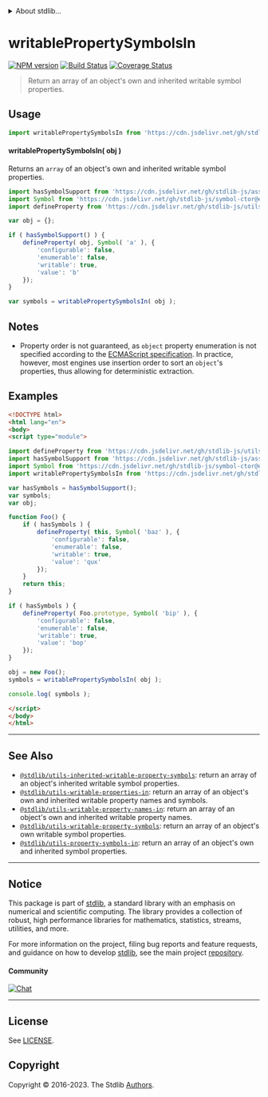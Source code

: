 <!--

@license Apache-2.0

Copyright (c) 2018 The Stdlib Authors.

Licensed under the Apache License, Version 2.0 (the "License");
you may not use this file except in compliance with the License.
You may obtain a copy of the License at

   http://www.apache.org/licenses/LICENSE-2.0

Unless required by applicable law or agreed to in writing, software
distributed under the License is distributed on an "AS IS" BASIS,
WITHOUT WARRANTIES OR CONDITIONS OF ANY KIND, either express or implied.
See the License for the specific language governing permissions and
limitations under the License.

-->


<details>
  <summary>
    About stdlib...
  </summary>
  <p>We believe in a future in which the web is a preferred environment for numerical computation. To help realize this future, we've built stdlib. stdlib is a standard library, with an emphasis on numerical and scientific computation, written in JavaScript (and C) for execution in browsers and in Node.js.</p>
  <p>The library is fully decomposable, being architected in such a way that you can swap out and mix and match APIs and functionality to cater to your exact preferences and use cases.</p>
  <p>When you use stdlib, you can be absolutely certain that you are using the most thorough, rigorous, well-written, studied, documented, tested, measured, and high-quality code out there.</p>
  <p>To join us in bringing numerical computing to the web, get started by checking us out on <a href="https://github.com/stdlib-js/stdlib">GitHub</a>, and please consider <a href="https://opencollective.com/stdlib">financially supporting stdlib</a>. We greatly appreciate your continued support!</p>
</details>

# writablePropertySymbolsIn

[![NPM version][npm-image]][npm-url] [![Build Status][test-image]][test-url] [![Coverage Status][coverage-image]][coverage-url] <!-- [![dependencies][dependencies-image]][dependencies-url] -->

> Return an array of an object's own and inherited writable symbol properties.



<section class="usage">

## Usage

```javascript
import writablePropertySymbolsIn from 'https://cdn.jsdelivr.net/gh/stdlib-js/utils-writable-property-symbols-in@v0.1.0-esm/index.mjs';
```

#### writablePropertySymbolsIn( obj )

Returns an `array` of an object's own and inherited writable symbol properties.

```javascript
import hasSymbolSupport from 'https://cdn.jsdelivr.net/gh/stdlib-js/assert-has-symbol-support@esm/index.mjs';
import Symbol from 'https://cdn.jsdelivr.net/gh/stdlib-js/symbol-ctor@esm/index.mjs';
import defineProperty from 'https://cdn.jsdelivr.net/gh/stdlib-js/utils-define-property@esm/index.mjs';

var obj = {};

if ( hasSymbolSupport() ) {
    defineProperty( obj, Symbol( 'a' ), {
        'configurable': false,
        'enumerable': false,
        'writable': true,
        'value': 'b'
    });
}

var symbols = writablePropertySymbolsIn( obj );
```

</section>

<!-- /.usage -->

<section class="notes">

## Notes

-   Property order is not guaranteed, as `object` property enumeration is not specified according to the [ECMAScript specification][ecma-262-for-in]. In practice, however, most engines use insertion order to sort an `object`'s properties, thus allowing for deterministic extraction.

</section>

<!-- /.notes -->

<section class="examples">

## Examples

<!-- eslint no-undef: "error" -->

```html
<!DOCTYPE html>
<html lang="en">
<body>
<script type="module">

import defineProperty from 'https://cdn.jsdelivr.net/gh/stdlib-js/utils-define-property@esm/index.mjs';
import hasSymbolSupport from 'https://cdn.jsdelivr.net/gh/stdlib-js/assert-has-symbol-support@esm/index.mjs';
import Symbol from 'https://cdn.jsdelivr.net/gh/stdlib-js/symbol-ctor@esm/index.mjs';
import writablePropertySymbolsIn from 'https://cdn.jsdelivr.net/gh/stdlib-js/utils-writable-property-symbols-in@v0.1.0-esm/index.mjs';

var hasSymbols = hasSymbolSupport();
var symbols;
var obj;

function Foo() {
    if ( hasSymbols ) {
        defineProperty( this, Symbol( 'baz' ), {
            'configurable': false,
            'enumerable': false,
            'writable': true,
            'value': 'qux'
        });
    }
    return this;
}

if ( hasSymbols ) {
    defineProperty( Foo.prototype, Symbol( 'bip' ), {
        'configurable': false,
        'enumerable': false,
        'writable': true,
        'value': 'bop'
    });
}

obj = new Foo();
symbols = writablePropertySymbolsIn( obj );

console.log( symbols );

</script>
</body>
</html>
```

</section>

<!-- /.examples -->

<!-- Section for related `stdlib` packages. Do not manually edit this section, as it is automatically populated. -->

<section class="related">

* * *

## See Also

-   <span class="package-name">[`@stdlib/utils-inherited-writable-property-symbols`][@stdlib/utils/inherited-writable-property-symbols]</span><span class="delimiter">: </span><span class="description">return an array of an object's inherited writable symbol properties.</span>
-   <span class="package-name">[`@stdlib/utils-writable-properties-in`][@stdlib/utils/writable-properties-in]</span><span class="delimiter">: </span><span class="description">return an array of an object's own and inherited writable property names and symbols.</span>
-   <span class="package-name">[`@stdlib/utils-writable-property-names-in`][@stdlib/utils/writable-property-names-in]</span><span class="delimiter">: </span><span class="description">return an array of an object's own and inherited writable property names.</span>
-   <span class="package-name">[`@stdlib/utils-writable-property-symbols`][@stdlib/utils/writable-property-symbols]</span><span class="delimiter">: </span><span class="description">return an array of an object's own writable symbol properties.</span>
-   <span class="package-name">[`@stdlib/utils-property-symbols-in`][@stdlib/utils/property-symbols-in]</span><span class="delimiter">: </span><span class="description">return an array of an object's own and inherited symbol properties.</span>

</section>

<!-- /.related -->

<!-- Section for all links. Make sure to keep an empty line after the `section` element and another before the `/section` close. -->


<section class="main-repo" >

* * *

## Notice

This package is part of [stdlib][stdlib], a standard library with an emphasis on numerical and scientific computing. The library provides a collection of robust, high performance libraries for mathematics, statistics, streams, utilities, and more.

For more information on the project, filing bug reports and feature requests, and guidance on how to develop [stdlib][stdlib], see the main project [repository][stdlib].

#### Community

[![Chat][chat-image]][chat-url]

---

## License

See [LICENSE][stdlib-license].


## Copyright

Copyright &copy; 2016-2023. The Stdlib [Authors][stdlib-authors].

</section>

<!-- /.stdlib -->

<!-- Section for all links. Make sure to keep an empty line after the `section` element and another before the `/section` close. -->

<section class="links">

[npm-image]: http://img.shields.io/npm/v/@stdlib/utils-writable-property-symbols-in.svg
[npm-url]: https://npmjs.org/package/@stdlib/utils-writable-property-symbols-in

[test-image]: https://github.com/stdlib-js/utils-writable-property-symbols-in/actions/workflows/test.yml/badge.svg?branch=v0.1.0
[test-url]: https://github.com/stdlib-js/utils-writable-property-symbols-in/actions/workflows/test.yml?query=branch:v0.1.0

[coverage-image]: https://img.shields.io/codecov/c/github/stdlib-js/utils-writable-property-symbols-in/main.svg
[coverage-url]: https://codecov.io/github/stdlib-js/utils-writable-property-symbols-in?branch=main

<!--

[dependencies-image]: https://img.shields.io/david/stdlib-js/utils-writable-property-symbols-in.svg
[dependencies-url]: https://david-dm.org/stdlib-js/utils-writable-property-symbols-in/main

-->

[chat-image]: https://img.shields.io/gitter/room/stdlib-js/stdlib.svg
[chat-url]: https://app.gitter.im/#/room/#stdlib-js_stdlib:gitter.im

[stdlib]: https://github.com/stdlib-js/stdlib

[stdlib-authors]: https://github.com/stdlib-js/stdlib/graphs/contributors

[umd]: https://github.com/umdjs/umd
[es-module]: https://developer.mozilla.org/en-US/docs/Web/JavaScript/Guide/Modules

[deno-url]: https://github.com/stdlib-js/utils-writable-property-symbols-in/tree/deno
[umd-url]: https://github.com/stdlib-js/utils-writable-property-symbols-in/tree/umd
[esm-url]: https://github.com/stdlib-js/utils-writable-property-symbols-in/tree/esm
[branches-url]: https://github.com/stdlib-js/utils-writable-property-symbols-in/blob/main/branches.md

[stdlib-license]: https://raw.githubusercontent.com/stdlib-js/utils-writable-property-symbols-in/main/LICENSE

[ecma-262-for-in]: https://262.ecma-international.org/5.1/#sec-12.6.4

<!-- <related-links> -->

[@stdlib/utils/inherited-writable-property-symbols]: https://github.com/stdlib-js/utils-inherited-writable-property-symbols/tree/esm

[@stdlib/utils/writable-properties-in]: https://github.com/stdlib-js/utils-writable-properties-in/tree/esm

[@stdlib/utils/writable-property-names-in]: https://github.com/stdlib-js/utils-writable-property-names-in/tree/esm

[@stdlib/utils/writable-property-symbols]: https://github.com/stdlib-js/utils-writable-property-symbols/tree/esm

[@stdlib/utils/property-symbols-in]: https://github.com/stdlib-js/utils-property-symbols-in/tree/esm

<!-- </related-links> -->

</section>

<!-- /.links -->
